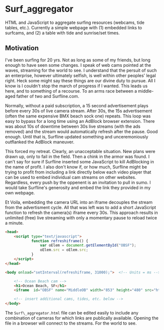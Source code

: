 # Surf\_aggregator

HTML and JavaScript to aggregate surfing resources (webcams, tide tables, etc.). Currently a simple webpage with (1) embedded links to surfcams, and (2) a table with tide and sunrise/set times. 

## Motivation

I've been surfing for 20 yrs. Not as long as some of my friends, but long enough to have seen some changes. I speak of
web cams pointed at the waves, streaming for the world to see. I understand that the persuit of such an enterprise,
however ultimately selfish, is well within other peoples' legal right. Heck some might say these things are our divine duty to
pursue. All I know is I couldn't stop the march of progress if I wanted. This leads us here, and to something of a recourse. To an arms race
between a middle-aged father of two and Surfline.com.

Normally, without a paid subscription, a 15 second advertisement plays before every 30s of live camera stream. After
30s, the 15s advertisement (often the same expensive BMX beach sock one) repeats. This loop was easy to bypass
for a long time using an AdBlock browser extension. There was about 10s of downtime between 30s live streams (with the ads
removed) and the stream would automatically refresh after the pause. Good enough. Until that is, Surfline updated
something and unceremoniously outflanked the AdBlock maneuver. 

This forced my retreat. Clearly, an unacceptable situation. New plans were drawn up, only to fail in the field.
Then a chink in the armor was found. I can't say for sure if Surfline inserted some JavaScript to kill AdBlocking in the
name of profit. I
also don't know if, or how much, Surfline might be trying to profit from including a link directly below each video
player that can be used 
to embed individual cam
streams on other websites. Regardless, every push by the oppenent is an invitation to pull in sumo. I would
take Surfline's generosity and embed the link they provided in my own webpage.

Et Voila, embedding the camera URL into an iframe decouples the stream from the advertisment cycle. All that was left was to add
a short JavaScript function to refresh the camera(s) iframe every 30s.  This approach
results in unlimited (free) live streaming with only a momentary pause to reload twice a minute.  

```html
<head>
	<script type="text/javascript">
			function refreshiframe() {
				var oElem = document.getElementById("OBSF");
				oElem.src = oElem.src;
			}
	</script>
</head>

<body onload="setInterval(refreshiframe, 31000);">  <!-- Units = ms -->

	<!-- Ocean Beach cam -->
	<h1>Ocean Beach, SF</h1>
	<iframe  id="OBSF" name="MiddleOB" width="853" height="480" src="http://e.cdn-surfline.com/syndication/embed/v1/player.html?id=4127" frameborder="0" scrolling="no" allowfullscreen></iframe><div style="margin: 10px 0px;"></div>

	<!-- insert additional cams, tides, etc. below -->
</body>
```

The `Surf\_aggregator.html` file can be edited easily to include any combination of cameras for which links are
publically available. Opening the file in a browser will connect to the streams. For the world to see.

